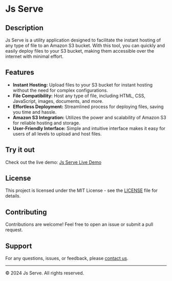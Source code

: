 # Js Serve

## Description
Js Serve is a utility application designed to facilitate the instant hosting of any type of file to an Amazon S3 bucket. With this tool, you can quickly and easily deploy files to your S3 bucket, making them accessible over the internet with minimal effort.

## Features
- **Instant Hosting:** Upload files to your S3 bucket for instant hosting without the need for complex configurations.
- **File Compatibility:** Host any type of file, including HTML, CSS, JavaScript, images, documents, and more.
- **Effortless Deployment:** Streamlined process for deploying files, saving you time and hassle.
- **Amazon S3 Integration:** Utilizes the power and scalability of Amazon S3 for reliable hosting and storage.
- **User-Friendly Interface:** Simple and intuitive interface makes it easy for users of all levels to upload and host files.


## Try it out
Check out the live demo: [Js Serve Live Demo](https://jsserve.pages.dev/)

## License
This project is licensed under the MIT License - see the [LICENSE](LICENSE) file for details.

## Contributing
Contributions are welcome! Feel free to open an issue or submit a pull request.

## Support
For any questions, issues, or feedback, please [contact us](mailto:your_email@example.com).

---
© 2024 Js Serve. All rights reserved.

